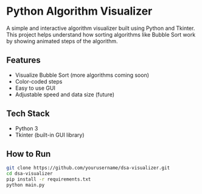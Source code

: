 # Python Algorithm Visualizer

 A simple and interactive algorithm visualizer built using Python and Tkinter. This project helps understand how sorting algorithms like Bubble Sort work by showing animated steps of the algorithm.

## Features
- Visualize Bubble Sort (more algorithms coming soon)
- Color-coded steps
- Easy to use GUI
- Adjustable speed and data size (future)

## Tech Stack
- Python 3
- Tkinter (built-in GUI library)

##  How to Run

```bash
git clone https://github.com/yourusername/dsa-visualizer.git
cd dsa-visualizer
pip install -r requirements.txt
python main.py
